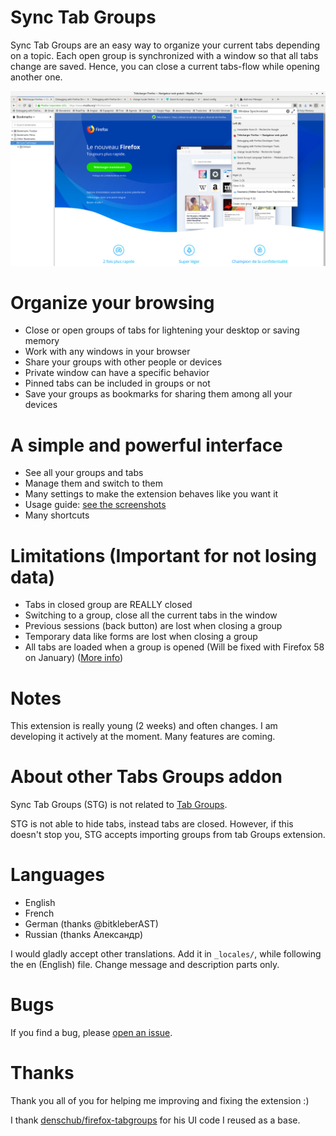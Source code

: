 # Sync Tab Groups

Sync Tab Groups are an easy way to organize your current tabs depending on a topic. Each open group is synchronized with a window so that all tabs change are saved. Hence, you can close a current tabs-flow while opening another one. 

![Sync Tab Groups example](assets/v0_2_3_in_browser.png)

# Organize your browsing

 - Close or open groups of tabs for lightening your desktop or saving memory
 - Work with any windows in your browser
 - Share your groups with other people or devices
 - Private window can have a specific behavior
 - Pinned tabs can be included in groups or not
 - Save your groups as bookmarks for sharing them among all your devices


# A simple and powerful interface

 - See all your groups and tabs
 - Manage them and switch to them
 - Many settings to make the extension behaves like you want it
 - Usage guide: [see the screenshots](https://addons.mozilla.org/en-US/firefox/addon/sync-tab-groups/)
 - Many shortcuts


# Limitations (Important for not losing data)

 - Tabs in closed group are REALLY closed
 - Switching to a group, close all the current tabs in the window
 - Previous sessions (back button) are lost when closing a group
 - Temporary data like forms are lost when closing a group
 - All tabs are loaded when a group is opened (Will be fixed with Firefox 58 on January) ([More info](https://github.com/Morikko/sync-tab-groups/issues/5#issuecomment-344753295))


# Notes
This extension is really young (2 weeks) and often changes. I am developing it actively at the moment. Many features are coming.

# About other Tabs Groups addon

Sync Tab Groups (STG) is not related to [Tab Groups](https://addons.mozilla.org/en-US/firefox/addon/tab-groups-panorama/).

STG is not able to hide tabs, instead tabs are closed. However, if this doesn't stop you, STG accepts importing groups from tab Groups extension.

# Languages
 - English
 - French
 - German (thanks @bitkleberAST) 
 - Russian (thanks Александр) 

I would gladly accept other translations. Add it in `_locales/`, while following the en (English) file. Change message and description parts only.

# Bugs
If you find a bug, please [open an issue](https://github.com/Morikko/sync-tab-groups/issues).

# Thanks
Thank you all of you for helping me improving and fixing the extension :)

I thank [denschub/firefox-tabgroups](https://github.com/denschub/firefox-tabgroups) for his UI code I reused as a base.

